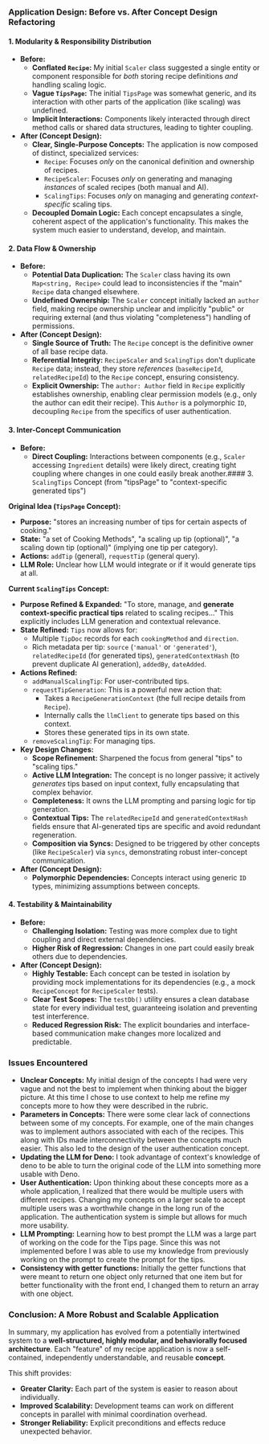 ### Application Design: Before vs. After Concept Design Refactoring

#### 1. **Modularity & Responsibility Distribution**

*   **Before:**
    *   **Conflated `Recipe`:** My initial `Scaler` class suggested a single entity or component responsible for *both* storing recipe definitions *and* handling scaling logic.
    *   **Vague `TipsPage`:** The initial `TipsPage` was somewhat generic, and its interaction with other parts of the application (like scaling) was undefined.
    *   **Implicit Interactions:** Components likely interacted through direct method calls or shared data structures, leading to tighter coupling.
*   **After (Concept Design):**
    *   **Clear, Single-Purpose Concepts:** The application is now composed of distinct, specialized services:
        *   `Recipe`: Focuses *only* on the canonical definition and ownership of recipes.
        *   `RecipeScaler`: Focuses *only* on generating and managing *instances* of scaled recipes (both manual and AI).
        *   `ScalingTips`: Focuses *only* on managing and generating *context-specific* scaling tips.
    *   **Decoupled Domain Logic:** Each concept encapsulates a single, coherent aspect of the application's functionality. This makes the system much easier to understand, develop, and maintain.

#### 2. **Data Flow & Ownership**

*   **Before:**
    *   **Potential Data Duplication:** The `Scaler` class having its own `Map<string, Recipe>` could lead to inconsistencies if the "main" `Recipe` data changed elsewhere.
    *   **Undefined Ownership:** The `Scaler` concept initially lacked an `author` field, making recipe ownership unclear and implicitly "public" or requiring external (and thus violating "completeness") handling of permissions.
*   **After (Concept Design):**
    *   **Single Source of Truth:** The `Recipe` concept is the definitive owner of all base recipe data.
    *   **Referential Integrity:** `RecipeScaler` and `ScalingTips` don't duplicate `Recipe` data; instead, they store *references* (`baseRecipeId`, `relatedRecipeId`) to the `Recipe` concept, ensuring consistency.
    *   **Explicit Ownership:** The `author: Author` field in `Recipe` explicitly establishes ownership, enabling clear permission models (e.g., only the author can edit their recipe). This `Author` is a polymorphic `ID`, decoupling `Recipe` from the specifics of user authentication.

#### 3. **Inter-Concept Communication**

*   **Before:**
    *   **Direct Coupling:** Interactions between components (e.g., `Scaler` accessing `Ingredient` details) were likely direct, creating tight coupling where changes in one could easily break another.#### 3. `ScalingTips` Concept (from "tipsPage" to "context-specific generated tips")

**Original Idea (`TipsPage` Concept):**
*   **Purpose:** "stores an increasing number of tips for certain aspects of cooking."
*   **State:** "a set of Cooking Methods", "a scaling up tip (optional)", "a scaling down tip (optional)" (implying one tip per category).
*   **Actions:** `addTip` (general), `requestTip` (general query).
*   **LLM Role:** Unclear how LLM would integrate or if it would generate tips at all.

**Current `ScalingTips` Concept:**
*   **Purpose Refined & Expanded:** "To store, manage, and **generate context-specific practical tips** related to scaling recipes..." This explicitly includes LLM generation and contextual relevance.
*   **State Refined:** `Tips` now allows for:
    *   Multiple `TipDoc` records for each `cookingMethod` and `direction`.
    *   Rich metadata per tip: `source` (`'manual'` or `'generated'`), `relatedRecipeId` (for generated tips), `generatedContextHash` (to prevent duplicate AI generation), `addedBy`, `dateAdded`.
*   **Actions Refined:**
    *   `addManualScalingTip`: For user-contributed tips.
    *   `requestTipGeneration`: This is a powerful new action that:
        *   Takes a `RecipeGenerationContext` (the full recipe details from `Recipe`).
        *   Internally calls the `llmClient` to generate tips based on this context.
        *   Stores these generated tips in its own state.
    *   `removeScalingTip`: For managing tips.
*   **Key Design Changes:**
    *   **Scope Refinement:** Sharpened the focus from general "tips" to "scaling tips."
    *   **Active LLM Integration:** The concept is no longer passive; it actively *generates* tips based on input context, fully encapsulating that complex behavior.
    *   **Completeness:** It owns the LLM prompting and parsing logic for tip generation.
    *   **Contextual Tips:** The `relatedRecipeId` and `generatedContextHash` fields ensure that AI-generated tips are specific and avoid redundant regeneration.
    *   **Composition via Syncs:** Designed to be triggered by other concepts (like `RecipeScaler`) via `syncs`, demonstrating robust inter-concept communication.
*   **After (Concept Design):**
    *   **Polymorphic Dependencies:** Concepts interact using generic `ID` types, minimizing assumptions between concepts.

#### 4. **Testability & Maintainability**

*   **Before:**
    *   **Challenging Isolation:** Testing was more complex due to tight coupling and direct external dependencies.
    *   **Higher Risk of Regression:** Changes in one part could easily break others due to dependencies.
*   **After (Concept Design):**
    *   **Highly Testable:** Each concept can be tested in isolation by providing mock implementations for its dependencies (e.g., a mock `RecipeConcept` for `RecipeScaler` tests).
    *   **Clear Test Scopes:** The `testDb()` utility ensures a clean database state for every individual test, guaranteeing isolation and preventing test interference.
    *   **Reduced Regression Risk:** The explicit boundaries and interface-based communication make changes more localized and predictable.

### Issues Encountered
*   **Unclear Concepts:** My initial design of the concepts I had were very vague and not the best to implement when thinking about the bigger picture. At this time I chose to use context to help me refine my concepts more to how they were described in the rubric.
*   **Parameters in Concepts:** There were some clear lack of connections between some of my concepts. For example, one of the main changes was to implement authors associated with each of the recipes. This along with IDs made interconnectivity between the concepts much easier. This also led to the design of the user authentication concept.
*   **Updating the LLM for Deno:** I took advantage of context's knowledge of deno to be able to turn the original code of the LLM into something more usable with Deno.
*   **User Authentication:** Upon thinking about these concepts more as a whole application, I realized that there would be multiple users with different recipes. Changing my concepts on a larger scale to accept multiple users was a worthwhile change in the long run of the application. The authentication system is simple but allows for much more usability.
*   **LLM Prompting:** Learning how to best prompt the LLM was a large part of working on the code for the Tips page. Since this was not implemented before I was able to use my knowledge from previously working on the prompt to create the prompt for the tips.
*   **Consistency with getter functions:** Initially the getter functions that were meant to return one object only returned that one item but for better functionality with the front end, I changed them to return an array with one object.

### Conclusion: A More Robust and Scalable Application

In summary, my application has evolved from a potentially intertwined system to a **well-structured, highly modular, and behaviorally focused architecture**. Each "feature" of my recipe application is now a self-contained, independently understandable, and reusable **concept**.

This shift provides:

*   **Greater Clarity:** Each part of the system is easier to reason about individually.
*   **Improved Scalability:** Development teams can work on different concepts in parallel with minimal coordination overhead.
*   **Stronger Reliability:** Explicit preconditions and effects reduce unexpected behavior.
